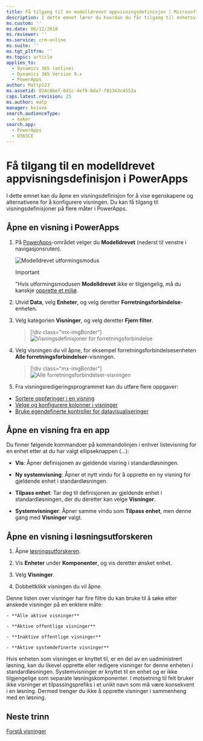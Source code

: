 ```yaml
---
title: Få tilgang til en modelldrevet appvisningsdefinisjon | MicrosoftDocs
description: I dette emnet lærer du hvordan du får tilgang til enhetsvisninger
ms.custom: ''
ms.date: 06/12/2018
ms.reviewer: ''
ms.service: crm-online
ms.suite: ''
ms.tgt_pltfrm: ''
ms.topic: article
applies_to:
  - Dynamics 365 (online)
  - Dynamics 365 Version 9.x
  - PowerApps
author: Mattp123
ms.assetid: 034c8bef-0d1c-4ef9-8da7-f81343c4553a
caps.latest.revision: 25
ms.author: matp
manager: kvivek
search.audienceType:
  - maker
search.app:
  - PowerApps
  - D365CE
---
```

# <a name="access-a-model-driven-app-view-definition-in-powerapps"></a>Få tilgang til en modelldrevet appvisningsdefinisjon i PowerApps

 I dette emnet kan du åpne en visningsdefinisjon for å vise egenskapene og alternativene for å konfigurere visningen. Du kan få tilgang til visningsdefinisjoner på flere måter i PowerApps. 
  
  
## <a name="open-a-view-in-powerapps"></a>Åpne en visning i PowerApps

1.  På [PowerApps](https://web.powerapps.com/?utm_source=padocs&utm_medium=linkinadoc&utm_campaign=referralsfromdoc)-området velger du **Modelldrevet** (nederst til venstre i navigasjonsruten).  

    ![Modelldrevet utformingsmodus](media/model-driven-switch.png)

    > [!IMPORTANT]
    > "Hvis utformingsmodusen **Modelldrevet** ikke er tilgjengelig, må du kanskje [opprette et miljø](https://docs.microsoft.com/powerapps/administrator/create-environment). 

2.  Utvid **Data**, velg **Enheter**, og velg deretter **Forretningsforbindelse**-enheten.   
3. Velg kategorien **Visninger**, og velg deretter **Fjern filter**.

    > [!div class="mx-imgBorder"] 
    > ![Visningsdefinisjoner for forretningsforbindelse](media/account-view-definitions.png)

4. Velg visningen du vil åpne, for eksempel forretningsforbindelsesenheten **Alle forretningsforbindelser**-visningen.

    > [!div class="mx-imgBorder"] 
    > ![Alle forretningsforbindelser-visningen](media/all-accounts-view.png)

5. Fra visningsredigeringsprogrammet kan du utføre flere oppgaver: 
 
- [Sortere oppføringer i en visning](configure-sorting.md)
- [Velge og konfigurere kolonner i visninger](choose-and-configure-columns.md)
- [Bruke egendefinerte kontroller for datavisualiseringer](use-custom-controls-data-visualizations.md) 

## <a name="open-a-view-from-an-app"></a>Åpne en visning fra en app

Du finner følgende kommandoer på kommandolinjen i enhver listevisning for en enhet etter at du har valgt ellipseknappen (...):  
- **Vis**: Åpner definisjonen av gjeldende visning i standardløsningen.  
  
- **Ny systemvisning**: Åpner et nytt vindu for å opprette en ny visning for gjeldende enhet i standardløsningen.  
  
- **Tilpass enhet**: Tar deg til definisjonen av gjeldende enhet i standardløsningen, der du deretter kan velge **Visninger**.  
  
- **Systemvisninger**: Åpner samme vindu som **Tilpass enhet**, men denne gang med **Visninger** valgt.  

## <a name="open-a-view-in-solution-explorer"></a>Åpne en visning i løsningsutforskeren 
  
1.  Åpne [løsningsutforskeren](advanced-navigation.md#solution-explorer).  
  
2.  Vis **Enheter** under **Komponenter**, og vis deretter ønsket enhet.  
  
3.  Velg **Visninger**.  
  
4.  Dobbeltklikk visningen du vil åpne.  
  
 Denne listen over visninger har fire filtre du kan bruke til å søke etter ønskede visninger på en enklere måte:  
  
    - **Alle aktive visninger**  
  
    - **Aktive offentlige visninger**  
  
    - **Inaktive offentlige visninger**  
  
    - **Aktive systemdefinerte visninger**  
  
 Hvis enheten som visningen er knyttet til, er en del av en uadministrert løsning, kan du likevel opprette eller redigere visninger for denne enheten i standardløsningen. Systemvisninger er knyttet til en enhet og er ikke tilgjengelige som separate løsningskomponenter. I motsetning til felt bruker ikke visninger et tilpassingsprefiks i et unikt navn som må være konsekvent i en løsning. Dermed trenger du ikke å opprette visninger i sammenheng med en løsning. 
 
## <a name="next-steps"></a>Neste trinn
[Forstå visninger](create-edit-views.md)


